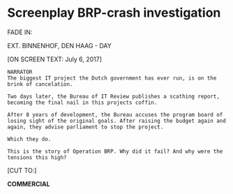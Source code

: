# Screenplay BRP-crash investigation #

FADE IN:

EXT. BINNENHOF, DEN HAAG - DAY

[ON SCREEN TEXT: July 6, 2017]

    NARRATOR
    The biggest IT project the Dutch government has ever run, is on the brink of cancelation.

    Two days later, the Bureau of IT Review publishes a scathing report, becoming the final nail in this projects coffin.

    After 8 years of development, the Bureau accuses the program board of losing sight of the original goals. After raising the budget again and again, they advise parliament to stop the project.

    Which they do.

    This is the story of Operation BRP. Why did it fail? And why were the tensions this high?

[CUT TO:]

__COMMERCIAL__